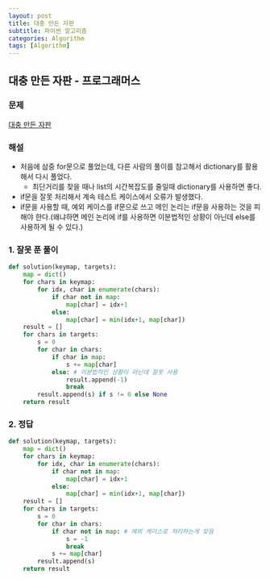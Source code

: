 ```yaml
---
layout: post
title: 대충 만든 자판
subtitle: 파이썬 알고리즘 
categories: Algorithm
tags: [Algorithm]
---
```

## 대충 만든 자판 - 프로그래머스

### 문제
[대충 만든 자판](https://school.programmers.co.kr/learn/courses/30/lessons/160586)

### 해설
* 처음에 삼중 for문으로 풀었는데, 다른 사람의 풀이를 참고해서 dictionary를 활용해서 다시 풀었다. 
  *  최단거리를 찾을 때나 list의 시간복잡도를 줄일때 dictionary를 사용하면 좋다.
* if문을 잘못 처리해서 계속 테스트 케이스에서 오류가 발생했다.
* if문을 사용할 때, 예외 케이스를 if문으로 쓰고 메인 논리는 if문을 사용하는 것을 피해야 한다.(왜냐하면 메인 논리에 if를 사용하면 이분법적인 상황이 아닌데 else를 사용하게 될 수 있다.)

### 1. 잘못 푼 풀이
```python
def solution(keymap, targets):    
    map = dict()
    for chars in keymap:
        for idx, char in enumerate(chars):
            if char not in map:
                map[char] = idx+1
            else:
                map[char] = min(idx+1, map[char])
    result = []
    for chars in targets:
        s = 0
        for char in chars:
            if char in map:
                s += map[char]
            else: # 이분법적인 상황이 아닌데 잘못 사용
                result.append(-1) 
                break
        result.append(s) if s != 0 else None
    return result     
```

### 2. 정답
```python
def solution(keymap, targets):    
    map = dict()
    for chars in keymap:
        for idx, char in enumerate(chars):
            if char not in map:
                map[char] = idx+1
            else:
                map[char] = min(idx+1, map[char])
    result = []
    for chars in targets:
        s = 0
        for char in chars:
            if char not in map: # 예외 케이스로 처리하는게 맞음
                s = -1
                break
            s += map[char]
        result.append(s) 
    return result
        
```